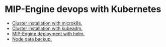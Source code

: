 # MIP-Engine devops with Kubernetes

- [Cluster installation with microk8s.](/docs/ClusterInstallWithMicrok8s.md)
- [Cluster installation with kubeadm.](/docs/ClusterInstallWithKubeadm.md)
- [MIP-Engine deployment with helm.](docs/MIPEngineDeployment.md)
- [Node data backup.](docs/NodeDataBackup.md)

